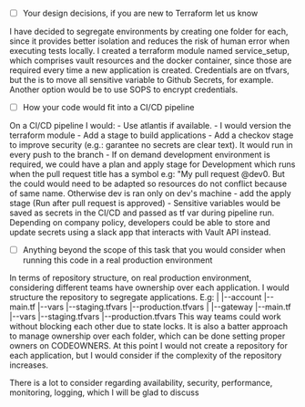   - [ ] Your design decisions, if you are new to Terraform let us know
  
  I have decided to segregate environments by creating one folder for each, since it provides better isolation and reduces the risk of human error when executing tests locally. 
  I created a terraform module named service_setup, which comprises vault resources and the docker container, since those are required every time a new application is created.
  Credentials are on tfvars, but the is to move all sensitive variable to Github Secrets, for example.  Another option would be to use SOPS to encrypt credentials. 

  - [ ] How your code would fit into a CI/CD pipeline


  On a CI/CD pipeline I would:
    - Use atlantis if available.
    - I would version the terraform module
    - Add a stage to build applications
    - Add a checkov stage to improve security (e.g.: garantee no secrets are clear text). It would run in every push to the branch
    - If on demand development environment is required, we could have a plan and apply stage for Development which runs when the pull request title has a symbol e.g: "My pull request @dev0. But the could would need to be adapted so resources do not conflict because of same name. Otherwise dev is ran only on dev's machine
    - add the apply stage (Run after pull request is approved)
    - Sensitive variables would be saved as secrets in the CI/CD and passed as tf var during pipeline run. Depending on company policy, developers could be able to store and update secrets using a slack app that interacts with Vault API instead. 
  
  - [ ] Anything beyond the scope of this task that you would consider when running this code in a real production environment

  In terms of repository structure, on real production environment, considering different teams have ownership over each application. I would structure the repository to segregate applications. E.g:
     |
     |--account
          |--main.tf
          |--vars
              |--staging.tfvars 
              |--production.tfvars
     |
     |--gateway
          |--main.tf
          |--vars
              |--staging.tfvars 
              |--production.tfvars
  This way teams could work without blocking each other due to state locks. It is also a batter approach to manage ownership over each folder, which can be done setting proper owners on CODEOWNERS. At this point I would not create a repository for each application, but I would consider if the complexity of the repository increases. 

  There is a lot to consider regarding availability, security, performance, monitoring, logging, which I will be glad to discuss
